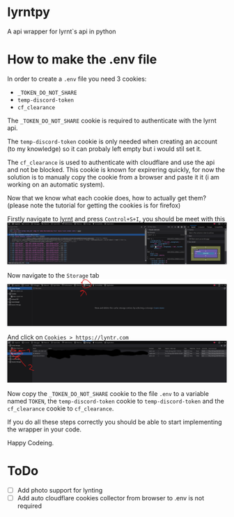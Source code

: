# lyrntpy
 A api wrapper for lyrnt`s api in python

# How to make the .env file
In order to create a `.env` file you need 3 cookies:
- `_TOKEN_DO_NOT_SHARE`
- `temp-discord-token`
- `cf_clearance`

The `_TOKEN_DO_NOT_SHARE` cookie is required to authenticate with the lyrnt api.

The `temp-discord-token` cookie is only needed when creating an account (to my knowledge) so it can probaly left empty but i would stil set it.

The `cf_clearance` is used to authenticate with cloudflare and use the api and not be blocked. This cookie is known for expirering quickly, for now the 
solution is to manualy copy the cookie from a browser and paste it it (i am working on an automatic system).

Now that we know what each cookie does, how to actually get them? (please note the tutorial for getting the cookies is for firefox)

Firstly navigate to [lyrnt](https://lyrnt.com) and press `Control+S+I`, you should be meet with this
![devtools open](readme_images/devtools1.png)

Now navigate to the `Storage` tab
![devtools storage tab](readme_images/devtools2.png)

And click on `Cookies > https://lyntr.com`
![devtools cookies tab open](readme_images/devtools3.png)

Now copy the `_TOKEN_DO_NOT_SHARE` cookie to the file `.env` to a variable named `TOKEN`, the `temp-discord-token` cookie to `temp-discord-token` and the `cf_clearance` cookie to `cf_clearance`.

If you do all these steps correctly you should be able to start implementing the wrapper in your code.

Happy Codeing.

# ToDo
- [ ] Add photo support for lynting
- [ ] Add auto cloudflare cookies collector from browser to .env is not required